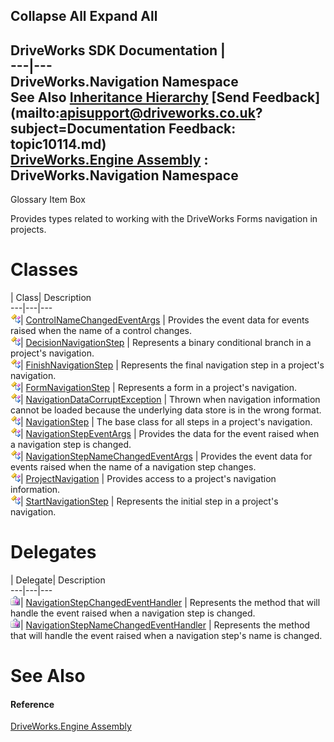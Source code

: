 Collapse All Expand All  
---  
DriveWorks SDK Documentation  |   
---|---  
DriveWorks.Navigation Namespace   
See Also [Inheritance Hierarchy](topic10115.md) [Send Feedback](mailto:apisupport@driveworks.co.uk?subject=Documentation Feedback: topic10114.md)  
[DriveWorks.Engine Assembly](topic2156.md) : DriveWorks.Navigation Namespace  
---  
  
Glossary Item Box

Provides types related to working with the DriveWorks Forms navigation in projects. 

# Classes

| Class| Description  
---|---|---  
![Class](dotnetimages/Class.gif)| [ControlNameChangedEventArgs](topic10116.md) | Provides the event data for events raised when the name of a control changes.  
![Class](dotnetimages/Class.gif)| [DecisionNavigationStep](topic10125.md) | Represents a binary conditional branch in a project's navigation.  
![Class](dotnetimages/Class.gif)| [FinishNavigationStep](topic10145.md) | Represents the final navigation step in a project's navigation.  
![Class](dotnetimages/Class.gif)| [FormNavigationStep](topic10153.md) | Represents a form in a project's navigation.  
![Class](dotnetimages/Class.gif)| [NavigationDataCorruptException](topic10163.md) | Thrown when navigation information cannot be loaded because the underlying data store is in the wrong format.  
![Class](dotnetimages/Class.gif)| [NavigationStep](topic10175.md) | The base class for all steps in a project's navigation.  
![Class](dotnetimages/Class.gif)| [NavigationStepEventArgs](topic10205.md) | Provides the data for the event raised when a navigation step is changed.  
![Class](dotnetimages/Class.gif)| [NavigationStepNameChangedEventArgs](topic10213.md) | Provides the event data for events raised when the name of a navigation step changes.  
![Class](dotnetimages/Class.gif)| [ProjectNavigation](topic10222.md) | Provides access to a project's navigation information.  
![Class](dotnetimages/Class.gif)| [StartNavigationStep](topic10257.md) | Represents the initial step in a project's navigation.  
  
# Delegates

| Delegate| Description  
---|---|---  
![Delegate](dotnetimages/Delegate.gif)| [NavigationStepChangedEventHandler](topic10264.md) | Represents the method that will handle the event raised when a navigation step is changed.  
![Delegate](dotnetimages/Delegate.gif)| [NavigationStepNameChangedEventHandler](topic10265.md) | Represents the method that will handle the event raised when a navigation step's name is changed.  
  
# See Also

#### Reference

[DriveWorks.Engine Assembly](topic2156.md)


